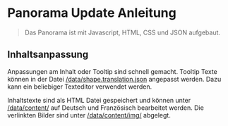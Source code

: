 # Panorama Update Anleitung

> Das Panorama ist mit Javascript, HTML, CSS und JSON aufgebaut.

## Inhaltsanpassung
Anpassungen am Inhalt oder Tooltip sind schnell gemacht. Tooltip Texte können in der Datei [/data/shape.translation.json](/data/shape.translation.json) angepasst werden. Dazu kann ein beliebiger Texteditor verwendet werden.

Inhaltstexte sind als HTML Datei gespeichert und können unter [/data/content/](/data/content/) auf Deutsch und Französisch bearbeitet werden.
Die verlinkten Bilder sind unter [/data/content/img/](/data/content/img/) abgelegt.
